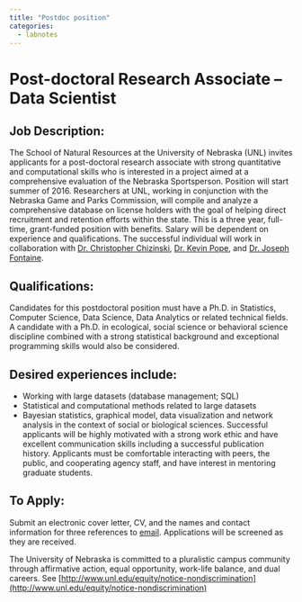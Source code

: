 ```yaml
---
title: "Postdoc position"
categories:
  - labnotes
---
```


# Post-doctoral Research Associate – Data Scientist 

## Job Description:
The School of Natural Resources at the University of Nebraska (UNL) invites applicants for a
post-doctoral research associate with strong quantitative and computational skills who is
interested in a project aimed at a comprehensive evaluation of the Nebraska Sportsperson.
Position will start summer of 2016. Researchers at UNL, working in conjunction with the
Nebraska Game and Parks Commission, will compile and analyze a comprehensive database on
license holders with the goal of helping direct recruitment and retention efforts within the state.
This is a three year, full-time, grant-funded position with benefits. Salary will be
dependent on experience and qualifications. The successful individual will work in collaboration
with [Dr. Christopher Chizinski](http://chrischizinski.github.io/lab/chrischizinski.html), [Dr. Kevin Pope](http://snr.unl.edu/aboutus/who/people/faculty-member.asp?pid=759), and [Dr. Joseph Fontaine](https://sites.google.com/site/tjfontaineunl/TJ-Fontaine/People/TJ-Fontaine).


## Qualifications:
Candidates for this postdoctoral position must have a Ph.D. in Statistics, Computer Science, Data
Science, Data Analytics or related technical fields. A candidate with a Ph.D. in ecological, social
science or behavioral science discipline combined with a strong statistical background and
exceptional programming skills would also be considered.

## Desired experiences include:
* Working with large datasets (database management; SQL)
* Statistical and computational methods related to large datasets
* Bayesian statistics, graphical model, data visualization and network analysis in the
context of social or biological sciences.
Successful applicants will be highly motivated with a strong work ethic and have excellent
communication skills including a successful publication history. Applicants must be comfortable
interacting with peers, the public, and cooperating agency staff, and have interest in mentoring
graduate students.

## To Apply:
Submit an electronic cover letter, CV, and the names and contact information for three references
to [email](mailto:cchizinski2@unl.edu). Applications will be screened as they are received.


 The University of Nebraska is committed to a pluralistic campus community through affirmative
action, equal opportunity, work-life balance, and dual careers. See
[http://www.unl.edu/equity/notice-nondiscrimination](http://www.unl.edu/equity/notice-nondiscrimination)